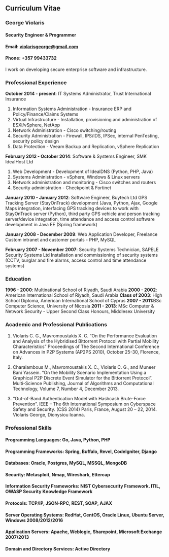 ## Curriculum Vitae

### George Violaris
#### Security Engineer & Programmer
#### Email: violarisgeorge@gmail.com
#### Phone: +357 99433732

I work on developing secure enterprise software and infrastructure.

### Professional Experience
**October 2014 - present**: IT Systems Administrator, Trust International Insurance
1. Information Systems Administration - Insurance ERP and Policy/Finance/Claims Systems
2. Virtual Infrastructure - Installation, provisioning and administration of ESXi/vSphere, NetApp
3. Network Administration - Cisco switching/routing
4. Security Administration - Firewall, IPS/IDS, IPSec, internal PenTesting, security policy design
5. Data Protection - Veeam Backup and Replication, vSphere Replication

**February 2012 - October 2014**: Software & Systems Engineer, SMK IdealHost Ltd
1. Web Development - Development of IdealDNS (Python, PHP, Java)
2. Systems Administration - vSphere, Windows & Linux servers
3. Network administration and monitoring - Cisco switches and routers
4. Security administration - Checkpoint & Fortinet

**January 2010 - January 2012**: Software Engineer, Buytech Ltd
GPS Tracking Server (StayOnTrack) development (Java, Python, Ajax, Google Maps integration, interfacing GPS tracking devices to work with StayOnTrack server (Python), third party GPS vehicle and person tracking server/device integration, time attendance and access control software development in Java EE (Spring framework)

**January 2008 - December 2009**: Web Application Developer, Freelance
Custom intranet and customer portals - PHP, MySQL

**February 2007 - November 2007**: Security Systems Technician, SAPELE Security Systems Ltd
Installation and commissioning of security systems (CCTV, burglar and fire alarms, access control and time attendance systems)

### Education
**1996 - 2000**: Multinational School of Riyadh, Saudi Arabia
**2000 - 2002**: American International School of Riyadh, Saudi Arabia
**Class of 2003**: High School Diploma, American International School of Cyprus
**2007 - 2011**:BSc Computer Science, University of Nicosia
**2011 - 2013**: MSc Computer & Network Security - Upper Second Class Honours, Middlesex University

### Academic and Professional Publications
1. Violaris C. G., Mavromoustakis X. C. “On the Performance Evaluation and Analysis of the Hybridised Bittorrent Protocol with Partial Mobility Characteristics” Proceedings of The Second International Conference on Advances in P2P Systems (AP2PS 2010), October 25-30, Florence, Italy.

2. Charalambous M., Mavromoustakis X. C., Violaris C. G., and Muneer Bani Yassein. “On the Mobility Scenario Implementation Using a Graphical P2P Discrete Event Simulator for the Bittorrent Protocol”. Multi-Science Publishing, Journal of Algorithms and Computational Technology, Volume 7, Number 4, December 2013.

3. “Out-of-Band Authentication Model with Hashcash Brute-Force Prevention”. IEEE – The 6th International Symposium on Cyberspace Safety and Security. (CSS 2014) Paris, France, August 20 – 22, 2014. Violaris George, Dionysiou Ioanna.

### Professional Skills
#### Programming Languages: Go, Java, Python, PHP
#### Programming Frameworks: Spring, Buffalo, Revel, CodeIgniter, Django
#### Databases: Oracle, Postgres, MySQL, MSSQL, MongoDB
#### Security: Metasploit, Nmap, Wireshark, Ettercap
#### Information Security Frameworks: NIST Cybersecurity Framework. ITIL, OWASP Security Knowledge Framework
#### Protocols: TCP/IP, JSON-RPC, REST, SOAP, AJAX
#### Server Operating Systems: RedHat, CentOS, Oracle Linux, Ubuntu Server, Windows 2008/2012/2016 
#### Application Servers: Apache, Weblogic, Sharepoint, Microsoft Exchange 2007/2013
#### Domain and Directory Services: Active Directory
